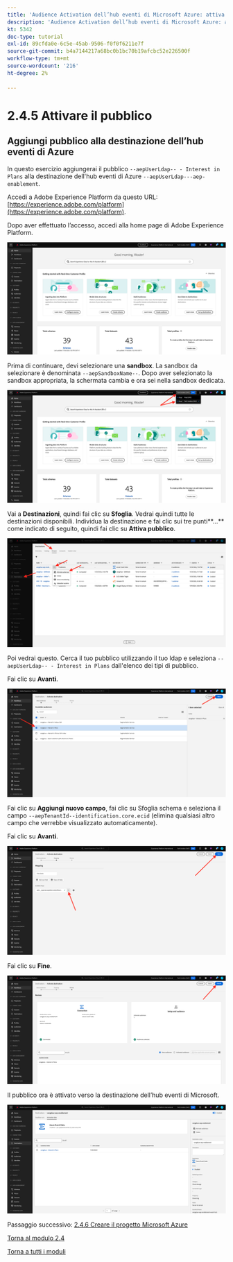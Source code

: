 ```yaml
---
title: 'Audience Activation dell’hub eventi di Microsoft Azure: attiva pubblico'
description: 'Audience Activation dell’hub eventi di Microsoft Azure: attiva pubblico'
kt: 5342
doc-type: tutorial
exl-id: 89cfda0e-6c5e-45ab-9506-f0f0f6211e7f
source-git-commit: b4a7144217a68bc0b1bc70b19afcbc52e226500f
workflow-type: tm+mt
source-wordcount: '216'
ht-degree: 2%

---
```


# 2.4.5 Attivare il pubblico

## Aggiungi pubblico alla destinazione dell’hub eventi di Azure

In questo esercizio aggiungerai il pubblico `--aepUserLdap-- - Interest in Plans` alla destinazione dell&#39;hub eventi di Azure `--aepUserLdap---aep-enablement`.

Accedi a Adobe Experience Platform da questo URL: [https://experience.adobe.com/platform](https://experience.adobe.com/platform).

Dopo aver effettuato l’accesso, accedi alla home page di Adobe Experience Platform.

![Acquisizione dei dati](./../../../modules/datacollection/module1.2/images/home.png)

Prima di continuare, devi selezionare una **sandbox**. La sandbox da selezionare è denominata ``--aepSandboxName--``. Dopo aver selezionato la sandbox appropriata, la schermata cambia e ora sei nella sandbox dedicata.

![Acquisizione dei dati](./../../../modules/datacollection/module1.2/images/sb1.png)

Vai a **Destinazioni**, quindi fai clic su **Sfoglia**. Vedrai quindi tutte le destinazioni disponibili. Individua la destinazione e fai clic sui tre punti**...** come indicato di seguito, quindi fai clic su **Attiva pubblico**.

![5-01-select-destination.png](./images/501selectdestination.png)

Poi vedrai questo. Cerca il tuo pubblico utilizzando il tuo ldap e seleziona `--aepUserLdap-- - Interest in Plans` dall&#39;elenco dei tipi di pubblico.

Fai clic su **Avanti**.

![5-04-select-segment.png](./images/504selectsegment.png)

Fai clic su **Aggiungi nuovo campo**, fai clic su Sfoglia schema e seleziona il campo `--aepTenantId--identification.core.ecid` (elimina qualsiasi altro campo che verrebbe visualizzato automaticamente).

Fai clic su **Avanti**.

![5-05-select-attributes.png](./images/505selectattributes.png)

Fai clic su **Fine**.

![5-06-destination-finish.png](./images/506destinationfinish.png)

Il pubblico ora è attivato verso la destinazione dell’hub eventi di Microsoft.

![5-07-destination-segment-ADDED.png](./images/507destinationsegmentadded.png)

Passaggio successivo: [2.4.6 Creare il progetto Microsoft Azure](./ex6.md)

[Torna al modulo 2.4](./segment-activation-microsoft-azure-eventhub.md)

[Torna a tutti i moduli](./../../../overview.md)
